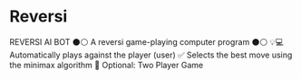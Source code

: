# Reversi
REVERSI AI BOT
⚫⚪ A reversi game-playing computer program ⚫⚪
💡💻 Automatically plays against the player (user)
✅ Selects the best move using the minimax algorithm
📌 Optional: Two Player Game
